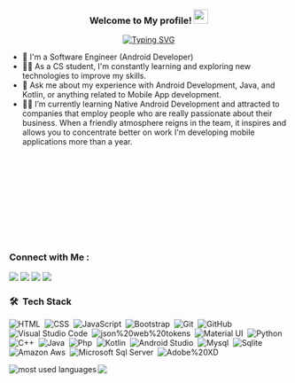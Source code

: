 

<h3 align="center"> Welcome to My profile! <img src="https://media.giphy.com/media/hvRJCLFzcasrR4ia7z/giphy.gif" width="26"></h3>

<!-- Typing SVG by DenverCoder1 - https://github.com/DenverCoder1/readme-typing-svg -->
<p align="center"><a href="https://git.io/typing-svg"><img src="https://readme-typing-svg.demolab.com?font=Fira+Code&weight=900&size=22&duration=2000&pause=1000&color=5EF725&background=9A7DFF00&center=true&vCenter=true&width=600&height=20&lines=Hi%2C+I%E2%80%99m+Abdo+Essam+;Junior+Android+Developer+;I%E2%80%99m+interested+in+Mobile+Development+Career+" alt="Typing SVG" /></a></p> 


- 🏢 I'm a Software Engineer (Android Developer)
- 👨‍💻 As a CS student, I'm constantly learning and exploring new technologies to improve my skills.
- 💬 Ask me about my experience with Android Development, Java, and Kotlin, or anything related to Mobile App development.
- 👨‍💻 I’m currently learning Native Android Development and attracted to companies that employ people who are really passionate about their business. When a friendly        atmosphere reigns in the team, it inspires and allows you to concentrate better on work I'm developing mobile applications more than a year.

<br><br><br><br><br><br><br><br><br>

### Connect with Me :

<a href="https://linkedin.com/in/abdo-essam" target="_blank"><img src="https://img.shields.io/badge/LinkedIn-0077B5?style=for-the-badge&logo=linkedin&logoColor=white"/></a>
<a href="mailto:abdo-essam@hotmail.com" target="_blank"><img src="https://img.shields.io/badge/Microsoft_Outlook-0078D4?style=for-the-badge&logo=microsoft-outlook&logoColor=white"/></a>
<a href="https://www.sololearn.com/profile/11719429" target="_blank"><img src="https://img.shields.io/badge/-Sololearn-3a464b?style=for-the-badge&logo=Sololearn&logoColor=white"/></a>
<a href="https://www.hackerrank.com/abdoessam" target="_blank"><img src="https://img.shields.io/badge/-Hackerrank-2EC866?style=for-the-badge&logo=HackerRank&logoColor=white"/></a>





### 🛠 &nbsp;Tech Stack

![HTML](https://img.shields.io/badge/HTML-239120?style=flat&logo=html5&logoColor=white)&nbsp;
![CSS](https://img.shields.io/badge/CSS-239120?&style=flat&logo=css3&logoColor=white)&nbsp;
![JavaScript](https://img.shields.io/badge/JavaScript-F7DF1E?style=flat&logo=javascript&logoColor=black)&nbsp;
![Bootstrap](https://img.shields.io/badge/Bootstrap-563D7C?style=flat&logo=bootstrap&logoColor=white)&nbsp;
![Git](https://img.shields.io/badge/GIT-E44C30?style=flat&logo=git&logoColor=white)&nbsp;
![GitHub](https://img.shields.io/badge/GitHub-100000?style=flat&logo=github&logoColor=white)&nbsp;
![Visual Studio Code](https://img.shields.io/badge/Visual_Studio-5C2D91?style=flat&logo=visual%20studio&logoColor=white)&nbsp;
![json%20web%20tokens](https://img.shields.io/badge/json%20web%20tokens-323330?style=flat&logo=json-web-tokens&logoColor=pink)&nbsp;
![Material UI](https://img.shields.io/badge/Material--UI-0081CB?style=flat&logo=material-ui&logoColor=white)&nbsp;
![Python](https://img.shields.io/badge/Python-14354C?style=flat&logo=python)&nbsp;
![C++](https://img.shields.io/badge/C%2B%2B-00599C?style=flat&logo=c%2B%2B)&nbsp;
![Java](https://img.shields.io/badge/Java-ED8B00?style=flat&logo=openjdk&logoColor=white)&nbsp;
![Php](https://img.shields.io/badge/PHP-777BB4?style=flat&logo=php&logoColor=white)&nbsp;
![Kotlin](https://img.shields.io/badge/Kotlin-0095D5?&style=flat&logo=kotlin&logoColor=white)&nbsp;
![Android Studio](https://img.shields.io/badge/Android_Studio-3DDC84?style=flat&logo=android-studio&logoColor=white)&nbsp;
![Mysql](https://img.shields.io/badge/MySQL-00000F?style=flat&logo=mysql&logoColor=white)&nbsp;
![Sqlite](https://img.shields.io/badge/SQLite-07405E?style=flat&logo=sqlite&logoColor=white)&nbsp;
![Amazon Aws](https://img.shields.io/badge/Amazon_AWS-232F3E?style=flat&logo=amazon-aws&logoColor=white)&nbsp;
![Microsoft Sql Server](https://img.shields.io/badge/Microsoft_SQL_Server-CC2927?style=flat&logo=microsoft-sql-server&logoColor=white)&nbsp;
![Adobe%20XD](https://img.shields.io/badge/Adobe%20XD-470137?style=flat&logo=Adobe%20XD&logoColor=#FF61F6)&nbsp;



<p align="center"> <img align="left" src="https://github-readme-stats.vercel.app/api/top-langs?username=abdo-essam&show_icons=true&locale=en&layout=compact&theme=radical" alt="most used languages" />
</p> 

<a href="https://komarev.com/ghpvc/?username=abdo-essam&style=for-the-badge">
    <img src="https://komarev.com/ghpvc/?username=abdo-essam&style=for-the-badge">
</a>
